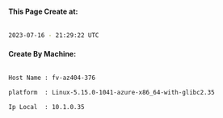 
   
#### This Page Create at:

```bash

2023-07-16 - 21:29:22 UTC

```

#### Create By Machine:

```bash

Host Name : fv-az404-376

platform  : Linux-5.15.0-1041-azure-x86_64-with-glibc2.35

Ip Local  : 10.1.0.35

```

